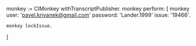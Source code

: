 monkey := CIMonkey withTranscriptPublisher.
monkey perform: [ 
	monkey 
		user: 'pavel.krivanek@gmail.com' 
		password: 'Lander.1999'
		issue: '19466'.

	monkey lockIssue.

]